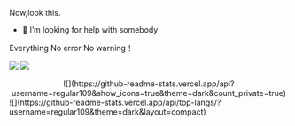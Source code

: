 Now,look this.

- 🤔 I’m looking for help with somebody


Everything No error No warning！

![](https://stats.justsong.cn/api/csdn?id=cuteboss_109&theme=dark)
![](https://stats.justsong.cn/api/bilibili/?id=95982486&theme=dark)
<br>
<center>
![](https://github-readme-stats.vercel.app/api?username=regular109&show_icons=true&theme=dark&count_private=true)
 </center>
![](https://github-readme-stats.vercel.app/api/top-langs/?username=regular109&theme=dark&layout=compact)
<!--
**regular109/regular109** is a ✨ _special_ ✨ repository because its `README.md` (this file) appears on your GitHub profile.

Here are some ideas to get you started:

- 🔭 I’m currently working on ...
- 🌱 I’m currently learning ...
- 👯 I’m looking to collaborate on ...
- 🤔 I’m looking for help with ...
- 💬 Ask me about ...
- 📫 How to reach me: ...
- 😄 Pronouns: ...
- ⚡ Fun fact: ...
-->

